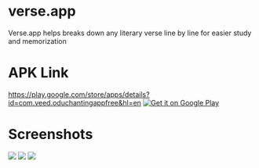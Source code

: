 # verse.app
Verse.app helps breaks down any literary verse line by line for easier study and memorization

# APK Link
https://play.google.com/store/apps/details?id=com.veed.oduchantingappfree&hl=en
<a href='https://play.google.com/store/apps/details?id=com.veed.oduchantingappfree&hl=en&pcampaignid=MKT-Other-global-all-co-prtnr-py-PartBadge-Mar2515-1'><img alt='Get it on Google Play' src='https://play.google.com/intl/en_us/badges/images/generic/en_badge_web_generic.png'/></a>

# Screenshots
![](http://res.cloudinary.com/veedbeta/image/upload/v1490194880/verse1_xnypb0.png)
![](http://res.cloudinary.com/veedbeta/image/upload/v1490194880/verse3_hbxtlj.png)
![](http://res.cloudinary.com/veedbeta/image/upload/v1490194880/verse2_xhaem8.png)
